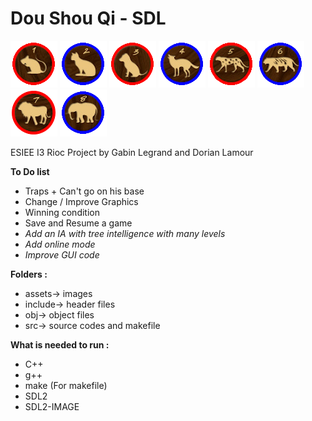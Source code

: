 # Dou Shou Qi - SDL
![Image](./assets/ratR.bmp)
![Image](./assets/chatB.bmp)
![Image](./assets/chienR.bmp)
![Image](./assets/loupB.bmp)
![Image](./assets/panthereR.bmp)
![Image](./assets/tigreB.bmp)
![Image](./assets/lionR.bmp)
![Image](./assets/elephantB.bmp)

 ESIEE I3 Rioc Project by Gabin Legrand and Dorian Lamour

**To Do list**

* Traps + Can't go on his base
* Change / Improve Graphics
* Winning condition
* Save and Resume a game
* _Add an IA with tree intelligence with many levels_
* _Add online mode_
* _Improve GUI code_

**Folders :**

* assets-> images
* include-> header files
* obj-> object files
* src-> source codes and makefile

**What is needed to run :**

* C++
* g++
* make (For makefile)
* SDL2
* SDL2-IMAGE